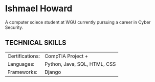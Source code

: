 # Ishmael Howard
A computer sciece student at WGU currently pursuing a career in Cyber Security. 



## TECHNICAL SKILLS

|||
|------|-------|
|Certifications: |CompTIA Project +|
|Languages:|     Python, Java, SQL, HTML, CSS
|Frameworks:|     Django